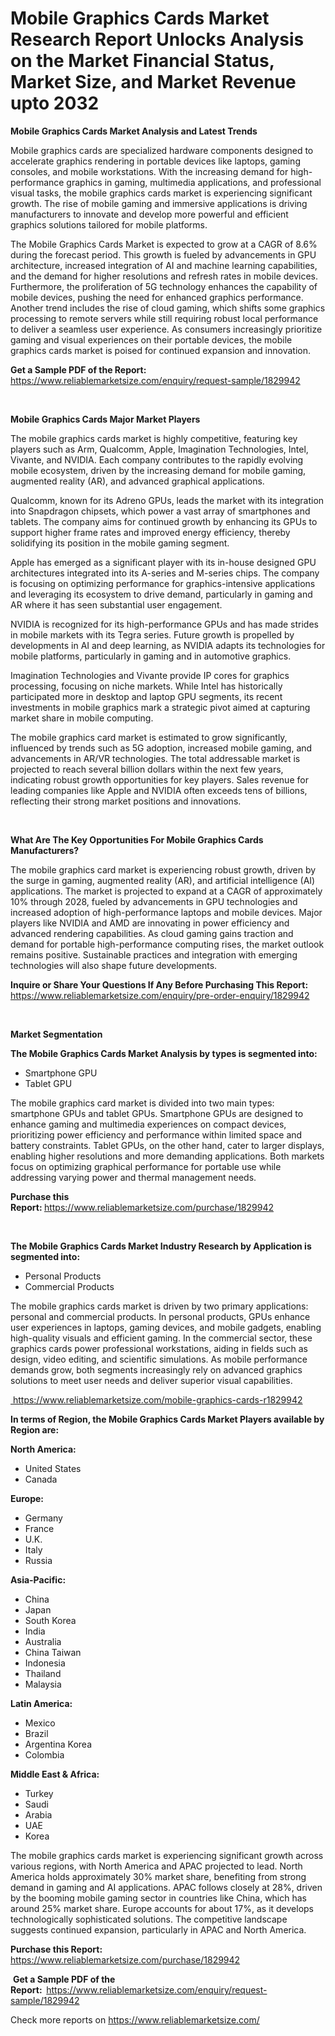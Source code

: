 <p><h1>Mobile Graphics Cards Market Research Report Unlocks Analysis on the Market Financial Status, Market Size, and Market Revenue upto 2032</h1></p><p><strong>Mobile Graphics Cards Market Analysis and Latest Trends</strong></p>
<p><p>Mobile graphics cards are specialized hardware components designed to accelerate graphics rendering in portable devices like laptops, gaming consoles, and mobile workstations. With the increasing demand for high-performance graphics in gaming, multimedia applications, and professional visual tasks, the mobile graphics cards market is experiencing significant growth. The rise of mobile gaming and immersive applications is driving manufacturers to innovate and develop more powerful and efficient graphics solutions tailored for mobile platforms.</p><p>The Mobile Graphics Cards Market is expected to grow at a CAGR of 8.6% during the forecast period. This growth is fueled by advancements in GPU architecture, increased integration of AI and machine learning capabilities, and the demand for higher resolutions and refresh rates in mobile devices. Furthermore, the proliferation of 5G technology enhances the capability of mobile devices, pushing the need for enhanced graphics performance. Another trend includes the rise of cloud gaming, which shifts some graphics processing to remote servers while still requiring robust local performance to deliver a seamless user experience. As consumers increasingly prioritize gaming and visual experiences on their portable devices, the mobile graphics cards market is poised for continued expansion and innovation.</p></p>
<p><strong>Get a Sample PDF of the Report:&nbsp;</strong> <a href="https://www.reliablemarketsize.com/enquiry/request-sample/1829942?utm_campaign=1886&utm_medium=2&utm_source=Github&utm_content=ia&utm_term=12022025&utm_id=mobile-graphics-cards">https://www.reliablemarketsize.com/enquiry/request-sample/1829942</a></p>
<p>&nbsp;</p>
<p><strong>Mobile Graphics Cards Major Market Players</strong></p>
<p><p>The mobile graphics cards market is highly competitive, featuring key players such as Arm, Qualcomm, Apple, Imagination Technologies, Intel, Vivante, and NVIDIA. Each company contributes to the rapidly evolving mobile ecosystem, driven by the increasing demand for mobile gaming, augmented reality (AR), and advanced graphical applications.</p><p>Qualcomm, known for its Adreno GPUs, leads the market with its integration into Snapdragon chipsets, which power a vast array of smartphones and tablets. The company aims for continued growth by enhancing its GPUs to support higher frame rates and improved energy efficiency, thereby solidifying its position in the mobile gaming segment.</p><p>Apple has emerged as a significant player with its in-house designed GPU architectures integrated into its A-series and M-series chips. The company is focusing on optimizing performance for graphics-intensive applications and leveraging its ecosystem to drive demand, particularly in gaming and AR where it has seen substantial user engagement.</p><p>NVIDIA is recognized for its high-performance GPUs and has made strides in mobile markets with its Tegra series. Future growth is propelled by developments in AI and deep learning, as NVIDIA adapts its technologies for mobile platforms, particularly in gaming and in automotive graphics.</p><p>Imagination Technologies and Vivante provide IP cores for graphics processing, focusing on niche markets. While Intel has historically participated more in desktop and laptop GPU segments, its recent investments in mobile graphics mark a strategic pivot aimed at capturing market share in mobile computing.</p><p>The mobile graphics card market is estimated to grow significantly, influenced by trends such as 5G adoption, increased mobile gaming, and advancements in AR/VR technologies. The total addressable market is projected to reach several billion dollars within the next few years, indicating robust growth opportunities for key players. Sales revenue for leading companies like Apple and NVIDIA often exceeds tens of billions, reflecting their strong market positions and innovations.</p></p>
<p>&nbsp;</p>
<p><strong>What Are The Key Opportunities For Mobile Graphics Cards Manufacturers?</strong></p>
<p><p>The mobile graphics card market is experiencing robust growth, driven by the surge in gaming, augmented reality (AR), and artificial intelligence (AI) applications. The market is projected to expand at a CAGR of approximately 10% through 2028, fueled by advancements in GPU technologies and increased adoption of high-performance laptops and mobile devices. Major players like NVIDIA and AMD are innovating in power efficiency and advanced rendering capabilities. As cloud gaming gains traction and demand for portable high-performance computing rises, the market outlook remains positive. Sustainable practices and integration with emerging technologies will also shape future developments.</p></p>
<p><strong>Inquire or Share Your Questions If Any Before Purchasing This Report:</strong> <a href="https://www.reliablemarketsize.com/enquiry/pre-order-enquiry/1829942?utm_campaign=1886&utm_medium=2&utm_source=Github&utm_content=ia&utm_term=12022025&utm_id=mobile-graphics-cards">https://www.reliablemarketsize.com/enquiry/pre-order-enquiry/1829942</a></p>
<p>&nbsp;</p>
<p><strong>Market Segmentation</strong></p>
<p><strong>The Mobile Graphics Cards Market Analysis by types is segmented into:</strong></p>
<p><ul><li>Smartphone GPU</li><li>Tablet GPU</li></ul></p>
<p><p>The mobile graphics card market is divided into two main types: smartphone GPUs and tablet GPUs. Smartphone GPUs are designed to enhance gaming and multimedia experiences on compact devices, prioritizing power efficiency and performance within limited space and battery constraints. Tablet GPUs, on the other hand, cater to larger displays, enabling higher resolutions and more demanding applications. Both markets focus on optimizing graphical performance for portable use while addressing varying power and thermal management needs.</p></p>
<p><strong>Purchase this Report:&nbsp;</strong><a href="https://www.reliablemarketsize.com/purchase/1829942?utm_campaign=1886&utm_medium=2&utm_source=Github&utm_content=ia&utm_term=12022025&utm_id=mobile-graphics-cards">https://www.reliablemarketsize.com/purchase/1829942</a></p>
<p>&nbsp;</p>
<p><strong>The Mobile Graphics Cards Market Industry Research by Application is segmented into:</strong></p>
<p><ul><li>Personal Products</li><li>Commercial Products</li></ul></p>
<p><p>The mobile graphics cards market is driven by two primary applications: personal and commercial products. In personal products, GPUs enhance user experiences in laptops, gaming devices, and mobile gadgets, enabling high-quality visuals and efficient gaming. In the commercial sector, these graphics cards power professional workstations, aiding in fields such as design, video editing, and scientific simulations. As mobile performance demands grow, both segments increasingly rely on advanced graphics solutions to meet user needs and deliver superior visual capabilities.</p></p>
<p><a href="https://www.reliablemarketsize.com/mobile-graphics-cards-r1829942?utm_campaign=1886&utm_medium=2&utm_source=Github&utm_content=ia&utm_term=12022025&utm_id=mobile-graphics-cards">&nbsp;https://www.reliablemarketsize.com/mobile-graphics-cards-r1829942</a></p>
<p><strong>In terms of Region, the Mobile Graphics Cards Market Players available by Region are:</strong></p>
<p>
    <p> <strong> North America: </strong>
        <ul>
            <li>United States</li>
            <li>Canada</li>
        </ul>
        </p> 
    <p> <strong> Europe: </strong>
        <ul>
            <li>Germany</li>
            <li>France</li>
            <li>U.K.</li>
            <li>Italy</li>
            <li>Russia</li>
        </ul>
        </p> 
    <p> <strong> Asia-Pacific: </strong>
        <ul>
            <li>China</li>
            <li>Japan</li>
            <li>South Korea</li>
            <li>India</li>
            <li>Australia</li>
            <li>China Taiwan</li>
            <li>Indonesia</li>
            <li>Thailand</li>
            <li>Malaysia</li>
        </ul>
        </p> 
    <p> <strong> Latin America: </strong>
        <ul>
            <li>Mexico</li>
            <li>Brazil</li>
            <li>Argentina Korea</li>
            <li>Colombia</li>
        </ul>
        </p> 
    <p> <strong> Middle East & Africa: </strong>
        <ul>
            <li>Turkey</li>
            <li>Saudi</li>
            <li>Arabia</li>
            <li>UAE</li>
            <li>Korea</li>
        </ul>
    </p>
    </p>
<p><p>The mobile graphics cards market is experiencing significant growth across various regions, with North America and APAC projected to lead. North America holds approximately 30% market share, benefiting from strong demand in gaming and AI applications. APAC follows closely at 28%, driven by the booming mobile gaming sector in countries like China, which has around 25% market share. Europe accounts for about 17%, as it develops technologically sophisticated solutions. The competitive landscape suggests continued expansion, particularly in APAC and North America.</p></p>
<p><strong>Purchase this Report: </strong><a href="https://www.reliablemarketsize.com/purchase/1829942?utm_campaign=1886&utm_medium=2&utm_source=Github&utm_content=ia&utm_term=12022025&utm_id=mobile-graphics-cards">https://www.reliablemarketsize.com/purchase/1829942</a></p>
<p>&nbsp;<strong>Get a Sample PDF of the Report:&nbsp;&nbsp;</strong><a href="https://www.reliablemarketsize.com/enquiry/request-sample/1829942?utm_campaign=1886&utm_medium=2&utm_source=Github&utm_content=ia&utm_term=12022025&utm_id=mobile-graphics-cards">https://www.reliablemarketsize.com/enquiry/request-sample/1829942</a></p>
<p><strong></strong></p>
<p>Check more reports on <a href="https://www.reliablemarketsize.com/?utm_campaign=1886&utm_medium=2&utm_source=Github&utm_content=ia&utm_term=12022025&utm_id=mobile-graphics-cards">https://www.reliablemarketsize.com/</a></p>